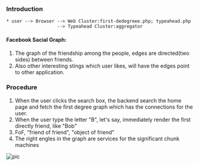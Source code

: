 ### Introduction 

    * user --> Browser --> Web Cluster:first-dedegreee.php; typeahead.php
                       --> Typeahead Cluster:aggregator

#### Facebook Sacial Graph: 
1. The graph of the friendship among the people, edges are directed(two sides) between friends.
2. Also other interesting stings which user likes, will have the edges point to other application.
    

### Procedure 
1. When the user clicks the search box, the backend search the home page and 
         fetch the first degree graph which has the connections for the user.
2. When the user type the letter "B", let's say, immediately render the first directly friend, like "Bob"
3. FoF, "friend of friend", "object of friend"
4. The right engles in the graph are services for the significant chunk machines
    
![pic](https://cloud.githubusercontent.com/assets/9062406/8112672/39228802-101e-11e5-8ab6-3039fb48d09d.png)
    
